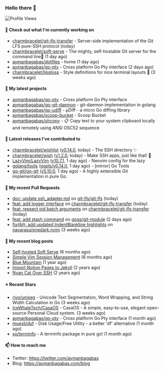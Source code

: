 ### Hello there 👋

![Profile Views](https://komarev.com/ghpvc/?username=aymanbagabas&label=PROFILE+VIEWS)

#### 👷 Check out what I'm currently working on

- [charmbracelet/git-lfs-transfer](https://github.com/charmbracelet/git-lfs-transfer) - Server-side implementation of the Git LFS pure-SSH protocol (today)
- [charmbracelet/soft-serve](https://github.com/charmbracelet/soft-serve) - The mighty, self-hostable Git server for the command line🍦 (1 day ago)
- [aymanbagabas/dotfiles](https://github.com/aymanbagabas/dotfiles) - home (1 day ago)
- [aymanbagabas/go-pty](https://github.com/aymanbagabas/go-pty) - Cross platform Go Pty interface (2 days ago)
- [charmbracelet/lipgloss](https://github.com/charmbracelet/lipgloss) - Style definitions for nice terminal layouts 👄 (3 weeks ago)

#### 🌱 My latest projects

- [aymanbagabas/go-pty](https://github.com/aymanbagabas/go-pty) - Cross platform Go Pty interface
- [aymanbagabas/go-git-daemon](https://github.com/aymanbagabas/go-git-daemon) - git-daemon implementation in golang
- [aymanbagabas/go-udiff](https://github.com/aymanbagabas/go-udiff) - µDiff - a micro Go diffing library
- [aymanbagabas/scoop-bucket](https://github.com/aymanbagabas/scoop-bucket) - Scoop Bucket
- [aymanbagabas/shcopy](https://github.com/aymanbagabas/shcopy) - 📋 Copy text to your system clipboard locally and remotely using ANSI OSC52 sequence

#### 🔭 Latest releases I've contributed to

- [charmbracelet/wishlist](https://github.com/charmbracelet/wishlist) ([v0.14.0](https://github.com/charmbracelet/wishlist/releases/tag/v0.14.0), today) - The SSH directory ✨
- [charmbracelet/wish](https://github.com/charmbracelet/wish) ([v1.2.0](https://github.com/charmbracelet/wish/releases/tag/v1.2.0), today) - Make SSH apps, just like that! 💫
- [LazyVim/LazyVim](https://github.com/LazyVim/LazyVim) ([v10.7.1](https://github.com/LazyVim/LazyVim/releases/tag/v10.7.1), 1 day ago) - Neovim config for the lazy
- [golang/tools](https://github.com/golang/tools) ([gopls/v0.14.0](https://github.com/golang/tools/releases/tag/gopls/v0.14.0), 1 day ago) - [mirror] Go Tools
- [go-git/go-git](https://github.com/go-git/go-git) ([v5.10.0](https://github.com/go-git/go-git/releases/tag/v5.10.0), 1 day ago) - A highly extensible Git implementation in pure Go.

#### 🔨 My recent Pull Requests

- [doc: update ssh_adapter.md](https://github.com/git-lfs/git-lfs/pull/5560) on [git-lfs/git-lfs](https://github.com/git-lfs/git-lfs) (today)
- [feat: add logger interface](https://github.com/charmbracelet/git-lfs-transfer/pull/17) on [charmbracelet/git-lfs-transfer](https://github.com/charmbracelet/git-lfs-transfer) (today)
- [feat: repsect oid batch arguments](https://github.com/charmbracelet/git-lfs-transfer/pull/16) on [charmbracelet/git-lfs-transfer](https://github.com/charmbracelet/git-lfs-transfer) (today)
- [feat: add stash command](https://github.com/gogs/git-module/pull/101) on [gogs/git-module](https://github.com/gogs/git-module) (2 days ago)
- [fix(ibl): add updated IndentBlankline highlights](https://github.com/navarasu/onedark.nvim/pull/190) on [navarasu/onedark.nvim](https://github.com/navarasu/onedark.nvim) (3 weeks ago)

#### 📜 My recent blog posts

- [Self-hosted Soft Serve](https://aymanbagabas.com/blog/2023/04/28/self-hosted-soft-serve.html) (6 months ago)
- [Simple Vim Session Management](https://aymanbagabas.com/blog/2023/04/13/simple-vim-session-management.html) (6 months ago)
- [Blue Mountain](https://aymanbagabas.com/blog/2022/06/02/blue-mountain.html) (1 year ago)
- [Import Notion Pages to Jekyll](https://aymanbagabas.com/blog/2022/03/29/import-notion-pages-to-jekyll.html) (2 years ago)
- [Nyan Cat Over SSH](https://aymanbagabas.com/blog/2022/03/25/nyan-cat-over-ssh.html) (2 years ago)

#### ⭐ Recent Stars

- [rivo/uniseg](https://github.com/rivo/uniseg) - Unicode Text Segmentation, Word Wrapping, and String Width Calculation in Go (3 weeks ago)
- [IceWhaleTech/CasaOS](https://github.com/IceWhaleTech/CasaOS) - CasaOS - A simple, easy-to-use, elegant open-source Personal Cloud system. (3 weeks ago)
- [aymanbagabas/go-pty](https://github.com/aymanbagabas/go-pty) - Cross platform Go Pty interface (1 month ago)
- [muesli/duf](https://github.com/muesli/duf) - Disk Usage/Free Utility - a better &#39;df&#39; alternative (1 month ago)
- [xo/terminfo](https://github.com/xo/terminfo) - A terminfo package in pure go! (1 month ago)

#### 📫 How to reach me

- Twitter: https://twitter.com/aymanbagabas
- Blog: https://aymanbagabas.com/blog
